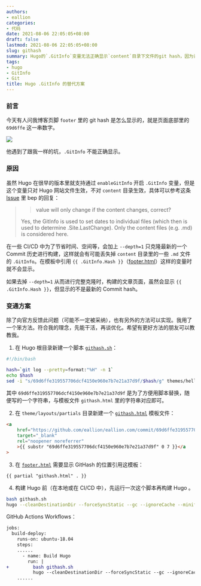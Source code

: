 ```yaml
---
authors:
- eallion
categories:
- 代码
date: 2021-08-06 22:05:05+08:00
draft: false
lastmod: 2021-08-06 22:05:05+08:00
slug: githash
summary: Hugo的`.GitInfo`变量无法正确显示`content`目录下文件的git hash，因为该功能仅追踪网站文件变更。使用`--depth=1`浅克隆时会丢失部分提交历史，导致hash缺失；即使完整克隆，显示的也可能不是最新commit。
tags:
- hugo
- GitInfo
- Git
title: Hugo .GitInfo 的替代方案
---
```


### 前言

今天有人问我博客页脚 `footer` 里的 git hash 是怎么显示的，就是页面底部里的 `69d6ffe` 这一串数字。

![](/assets/images/posts/2021/08/footer.png)

他遇到了跟我一样的坑，`.GitInfo` 不能正确显示。

### 原因

虽然 Hugo 在很早的版本里就支持通过 `enableGitInfo` 开启 `.GitInfo` 变量，但是这个变量只对 Hugo 网站文件生效，不对 `content` 目录生效，具体可以参考这条 [Issue](https://github.com/gohugoio/hugo/issues/7310#issuecomment-633253085) 里 bep 的回复：

> > value will only change if the content changes, correct?
>
> Yes, the GitInfo is used to set dates to individual files (which then is used to determine .Site.LastChange). Only the content files (e.g. .md) is considered here.

在一些 CI/CD 中为了节省时间、空间等，会加上 `--depth=1` 只克隆最新的一个 Commit 历史进行构建，这样就会有可能丢失掉 `content` 目录里的一些 `.md` 文件的 `.GitInfo`。在模板中引用 `{{ .GitInfo.Hash }}`（[footer.html](https://github.com/eallion/eallion.com/blob/620b7b76804c864ac1f98bd997b482ac723ec112/themes/hello-friend/layouts/partials/footer.html#L58-L64)）这样的变量时就不会显示。

如果去掉 `--depth=1` 从而进行完整克隆时，构建的文章页面，虽然会显示 `{{ .GitInfo.Hash }}`，但显示的不是最新的 Commit hash。

### 变通方案

除了向官方反馈此问题（可能不一定被采纳），也有另外的方法可以实现。我用了一个笨方法。符合我的理念，先能干活，再谈优化。希望有更好方法的朋友可以教教我。

1. 在 Hugo 根目录新建一个脚本 [`githash.sh`](https://github.com/eallion/eallion.com/blob/fa9c9d0ed7a0db2e2c2967bb6e682debe48cac24/githash.sh)：

```bash
#!/bin/bash

hash=`git log --pretty=format:"%H" -n 1`
echo $hash
sed -i "s/69d6ffe319557706dcf4150e960e7b7e21a37d9f/$hash/g" themes/hello-friend/layouts/partials/githash.html
```

其中 `69d6ffe319557706dcf4150e960e7b7e21a37d9f` 是为了方便用脚本替换，随便写的一个字符串，与模板文件 `githash.html` 里的字符串对应即可。

2. 在 `theme/layouts/partials` 目录新建一个 [`githash.html`](https://github.com/eallion/eallion.com/blob/fa9c9d0ed7a0db2e2c2967bb6e682debe48cac24/themes/hello-friend/layouts/partials/githash.html) 模板文件：

```html
<a
    href="https://github.com/eallion/eallion.com/commit/69d6ffe319557706dcf4150e960e7b7e21a37d9f"
    target="_blank"
    rel="noopener noreferrer"
    >{{ substr "69d6ffe319557706dcf4150e960e7b7e21a37d9f" 0 7 }}</a
>
```

3. 在 [`footer.html`](https://github.com/eallion/eallion.com/blob/fa9c9d0ed7a0db2e2c2967bb6e682debe48cac24/themes/hello-friend/layouts/partials/footer.html#L49) 需要显示 GitHash 的位置引用这模板：

```
{{ partial "githash.html" . }}
```

4. 构建 Hugo 前（在本地或在 CI/CD 中），先运行一次这个脚本再构建 Hugo 。

```bash
bash githash.sh
hugo --cleanDestinationDir --forceSyncStatic --gc --ignoreCache --minify --enableGitInfo
```

GitHub Actions Workflows：

```diff
jobs:
  build-deploy:
    runs-on: ubuntu-18.04
    steps:
    ......
      - name: Build Hugo
        run: |
+         bash githash.sh
          hugo --cleanDestinationDir --forceSyncStatic --gc --ignoreCache --minify --enableGitInfo
    ......
```